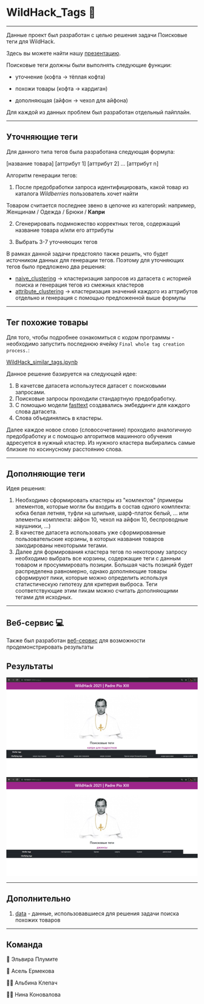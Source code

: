 # WildHack_Tags 👗 
---------------------------------------------------

Данные проект был разработан с целью решения задачи Поисковые теги для WildHack. 

Здесь вы можете найти нашу [презентацию](https://docs.google.com/presentation/d/1wK-r2MA4LVhecJiT2QqdY940pk3l4THu4m1e6BHbztI/edit#slide=id.p).

Поисковые теги должны были выполнять следующие функции:

- уточнение (кофта → тёплая кофта)

- похожи товары (кофта → кардиган) 

- дополняющая (айфон → чехол для айфона)

Для каждой из данных проблем был разработан отдельный пайплайн.

--------------------------------------------------------------------

## Уточняющие теги

Для данного типа тегов была разработана следующая формула:

[название товара] [аттрибут 1] [аттрибут 2] ... [аттрибут n]

Алгоритм генерации тегов: 

1. После предобработки запроса идентифицировать, какой товар из каталога *Wildberries* пользователь хочет найти

Товаром считается последнее звено в цепочке из категорий:
  например, Женщинам / Одежда / Брюки / **Капри**
  
2. Сгенерировать подмножество корректных тегов, содержащий название товара и/или его аттрибуты

3. Выбрать 3-7 уточняющих тегов


В рамках данной задачи предстояло также решить, что будет источником данных для генерации тегов. Поэтому для уточняющих тегов было предложено два решения:
- [naive_clustering](https://github.com/Nina-Konovalova/WildHack_Tags/blob/main/specifying_tag_generation_naive_clustering.ipynb) -> кластеризация запросов из датасета с историей поиска и генерация тегов из смежных кластеров
- [attribute_clustering](https://github.com/Nina-Konovalova/WildHack_Tags/blob/main/specifying_tag_generation_attribute_clustering.ipynb) -> кластеризация значений каждого из аттрибутов отдельно и генерация с помощью предложенной выше формулы

-------------------------------------------------------------

## Тег похожие товары

Для того, чтобы подробнее ознакомиться с кодом программы - необходимо запустить последнюю ячейку `Final whole tag creation process.`:

[WildHack_similar_tags.ipynb](https://github.com/Nina-Konovalova/WildHack_Tags/blob/main/WildHack_similar_tags.ipynb)

Данное решение базируется на следующей идее:

1) В качетсве датасета использутеся датасет с поисковыми запросами.
2) Поисковые запросы проходили стандартную предобработку.
3) С помощью модели [fasttext](https://fasttext.cc/) cоздавались эмбеддинги для каждого слова датасета.
4) Слова объединялись в кластеры.

Далее каждое новое слово (словосочетание) проходило аналогичную предобработку и с помощью алгоритмов машинного обучения адресуется в нужный кластер. Из нужного кластера выбирались самые близкие по косинусному расстоянию слова.


--------------------------------------------------------------------


## Дополняющие теги

Идея решения:

1) Необходимо сформировать кластеры из "комлектов" (примеры элементов, которые могли бы входить в состав одного комплекта: юбка белая летняя, туфли на шпильке, шарф-платок белый, ... или элементы комплекта: айфон 10, чехол на айфон 10, беспроводные наушники, ...)
2) В качестве датасета использовать уже сформированные пользовательские корзины, в которых названия товаров закодированы некоторыми тегами.
3) Далее для формирования кластера тегов по некоторому запросу необходимо выбрать все корзины, содержащие теги с данным товаром и просуммировать позиции. Большая часть позиций будет распределена равномерно, однако дополняющие товары сформируют пики, которые можно определить используя статистическую гипотезу для критерия выброса. Теги соответствующие этим пикам можно считать дополняющими тегами для исходных.


-------------------------------------------------------------------

## Веб-сервис 	:computer:
Также был разработан [веб-сервис](https://tags-padre-pio-xiii.herokuapp.com/) для возможности продемонстрировать результаты

## Результаты

<p align="center">
  <img src="https://github.com/Nina-Konovalova/WildHack_Tags/blob/main/pictures/clar.png" >
  <img src="https://github.com/Nina-Konovalova/WildHack_Tags/blob/main/pictures/sim.png" >
</p>

----------------------------------------------------------------------
## Дополнительно

1) [data](https://github.com/Nina-Konovalova/WildHack_Tags/tree/main/data) - данные, использовавшиеся для решения задачи поиска похожих товаров
----------------------------------------------------------------------

## Команда

:woman: Эльвира Плyмите

:girl: Асель Ермекова

:curly_haired_woman: Альбина Клепач

:red_haired_woman: Нина Коновалова

